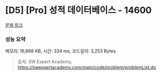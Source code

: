 # [D5] [Pro] 성적 데이터베이스 - 14600 

[문제 링크](https://swexpertacademy.com/main/code/problem/problemDetail.do?contestProbId=AYH10-ZKp1IDFATO) 

### 성능 요약

메모리: 16,668 KB, 시간: 334 ms, 코드길이: 3,253 Bytes



> 출처: SW Expert Academy, https://swexpertacademy.com/main/code/problem/problemList.do